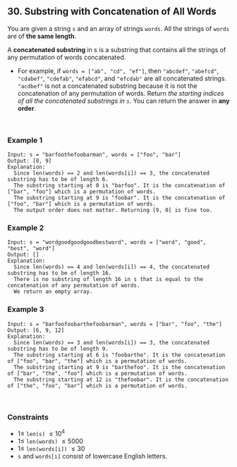 ## 30. Substring with Concatenation of All Words

You are given a string `s` and an array of strings `words`. All the strings of `words` are of **the same length**.

A **concatenated substring** in s is a substring that contains all the strings of any permutation of words concatenated.

- For example, if `words = ["ab", "cd", "ef"]`, then `"abcdef"`, `"abefcd"`, `"cdabef"`, `"cdefab"`, `"efabcd"`, and `"efcdab"` are all concatenated strings. `"acdbef"` is not a concatenated substring because it is not the concatenation of any permutation of words.
  Return _the starting indices of all the concatenated substrings in `s`_. You can return the answer in **any order**.

<br>

### Example 1

```
Input: s = "barfoothefoobarman", words = ["foo", "bar"]
Output: [0, 9]
Explanation:
  Since len(words) == 2 and len(words[i]) == 3, the concatenated substring has to be of length 6.
  The substring starting at 0 is "barfoo". It is the concatenation of ["bar", "foo"] which is a permutation of words.
  The substring starting at 9 is "foobar". It is the concatenation of ["foo", "bar"] which is a permutation of words.
  The output order does not matter. Returning [9, 0] is fine too.
```

### Example 2

```
Input: s = "wordgoodgoodgoodbestword", words = ["word", "good", "best", "word"]
Output: []
Explanation:
  Since len(words) == 4 and len(words[i]) == 4, the concatenated substring has to be of length 16.
  There is no substring of length 16 in s that is equal to the concatenation of any permutation of words.
  We return an empty array.
```

### Example 3

```
Input: s = "barfoofoobarthefoobarman", words = ["bar", "foo", "the"]
Output: [6, 9, 12]
Explanation:
  Since len(words) == 3 and len(words[i]) == 3, the concatenated substring has to be of length 9.
  The substring starting at 6 is "foobarthe". It is the concatenation of ["foo", "bar", "the"] which is a permutation of words.
  The substring starting at 9 is "barthefoo". It is the concatenation of ["bar", "the", "foo"] which is a permutation of words.
  The substring starting at 12 is "thefoobar". It is the concatenation of ["the", "foo", "bar"] which is a permutation of words.
```

<br>

### Constraints

- $1 \leqslant$ `len(s)` $\leqslant 10^4$
- $1 \leqslant$ `len(words)` $\leqslant 5000$
- $1 \leqslant$ `len(words[i])` $\leqslant 30$
- `s` and `words[i]` consist of lowercase English letters.
